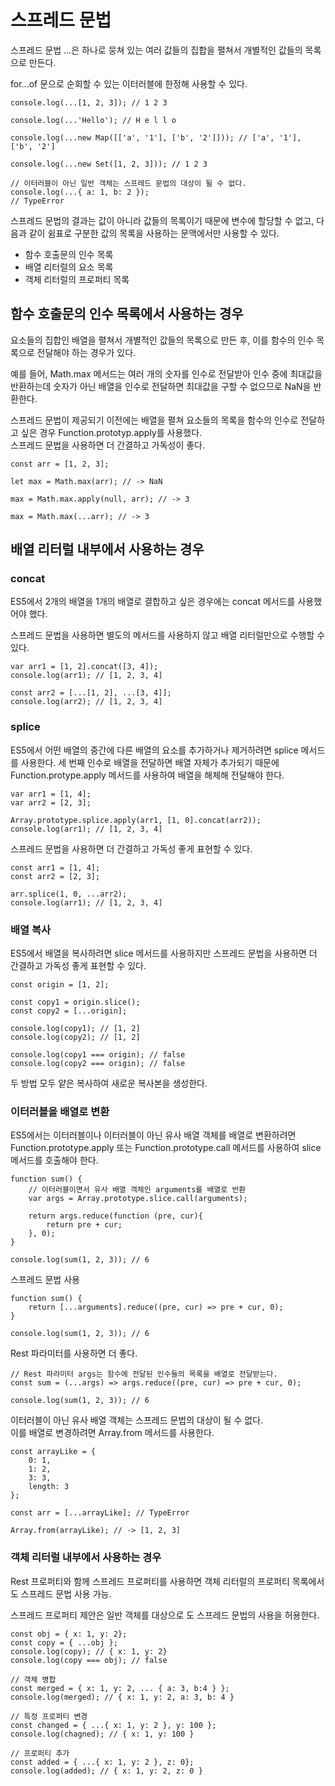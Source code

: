# 스프레드 문법

스프레드 문법 ...은 하나로 뭉쳐 있는 여러 값들의 집합을 펼쳐서 개별적인 값들의 목록으로 만든다.

for...of 문으로 순회할 수 있는 이터러블에 한정해 사용할 수 있다.

```
console.log(...[1, 2, 3]); // 1 2 3

console.log(...'Hello'); // H e l l o

console.log(...new Map([['a', '1'], ['b', '2']])); // ['a', '1'], ['b', '2']

console.log(...new Set([1, 2, 3])); // 1 2 3

// 이터러블이 아닌 일반 객체는 스프레드 문법의 대상이 될 수 없다.
console.log(...{ a: 1, b: 2 });
// TypeError
```

스프레드 문법의 결과는 값이 아니라 값들의 목록이기 때문에 변수에 할당할 수 없고, 다음과 같이 쉼표로 구분한 값의 목록을 사용하는 문맥에서만 사용할 수 있다.

- 함수 호출문의 인수 목록
- 배열 리터럴의 요소 목록
- 객체 리터럴의 프로퍼티 목록

## 함수 호출문의 인수 목록에서 사용하는 경우

요소들의 집합인 배열을 펼쳐서 개별적인 값들의 목록으로 만든 후, 이를 함수의 인수 목록으로 전달해야 하는 경우가 있다.

예를 들어, Math.max 메서드는 여러 개의 숫자를 인수로 전달받아 인수 중에 최대값을 반환하는데 숫자가 아닌 배열을 인수로 전달하면 최대값을 구할 수 없으므로 NaN을 반환한다.

스프레드 문법이 제공되기 이전에는 배열을 펼쳐 요소들의 목록을 함수의 인수로 전달하고 싶은 경우 Function.prototyp.apply를 사용했다.
<br>스프레드 문법을 사용하면 더 간결하고 가독성이 좋다.

```
const arr = [1, 2, 3];

let max = Math.max(arr); // -> NaN

max = Math.max.apply(null, arr); // -> 3

max = Math.max(...arr); // -> 3
```

## 배열 리터럴 내부에서 사용하는 경우

### concat

ES5에서 2개의 배열을 1개의 배열로 결합하고 싶은 경우에는 concat 메서드를 사용했어야 했다.

스프레드 문법을 사용하면 별도의 메서드를 사용하지 않고 배열 리터럴만으로 수행할 수 있다.

```
var arr1 = [1, 2].concat([3, 4]);
console.log(arr1); // [1, 2, 3, 4]

const arr2 = [...[1, 2], ...[3, 4]];
console.log(arr2); // [1, 2, 3, 4]
```

### splice

ES5에서 어떤 배열의 중간에 다른 배열의 요소를 추가하거나 제거하려면 splice 메서드를 사용한다. 세 번째 인수로 배열을 전달하면 배열 자체가 추가되기 때문에 Function.protype.apply 메서드를 사용하여 배열을 해체해 전달해야 한다.

```
var arr1 = [1, 4];
var arr2 = [2, 3];

Array.prototype.splice.apply(arr1, [1, 0].concat(arr2));
console.log(arr1); // [1, 2, 3, 4]
```

스프레드 문법을 사용하면 더 간결하고 가독성 좋게 표현할 수 있다.

```
const arr1 = [1, 4];
const arr2 = [2, 3];

arr.splice(1, 0, ...arr2);
console.log(arr1); // [1, 2, 3, 4]
```

### 배열 복사

ES5에서 배열을 복사하려면 slice 메서드를 사용하지만 스프레드 문법을 사용하면 더 간결하고 가독성 좋게 표현할 수 있다.

```
const origin = [1, 2];

const copy1 = origin.slice();
const copy2 = [...origin];

console.log(copy1); // [1, 2]
console.log(copy2); // [1, 2]

console.log(copy1 === origin); // false
console.log(copy2 === origin); // false
```

두 방법 모두 얕은 복사하여 새로운 복사본을 생성한다.

### 이터러블을 배열로 변환

ES5에서는 이터러블이나 이터러블이 아닌 유사 배열 객체를 배열로 변환하려면 Function.prototype.apply 또는 Function.prototype.call 메서드를 사용하여 slice 메서드를 호출해야 한다.

```
function sum() {
    // 이터러블이면서 유사 배열 객체인 arguments를 배열로 반환
    var args = Array.prototype.slice.call(arguments);

    return args.reduce(function (pre, cur){
        return pre + cur;
    }, 0);
}

console.log(sum(1, 2, 3)); // 6
```

스프레드 문법 사용

```
function sum() {
    return [...arguments].reduce((pre, cur) => pre + cur, 0);
}

console.log(sum(1, 2, 3)); // 6
```

Rest 파라미터를 사용하면 더 좋다.

```
// Rest 파라미터 args는 함수에 전달된 인수들의 목록을 배열로 전달받는다.
const sum = (...args) => args.reduce((pre, cur) => pre + cur, 0);

console.log(sum(1, 2, 3)); // 6
```

이터러블이 아닌 유사 배열 객체는 스프레드 문법의 대상이 될 수 없다.
<br>이를 배열로 변경하려면 Array.from 메서드를 사용한다.

```
const arrayLike = {
    0: 1,
    1: 2,
    3: 3,
    length: 3
};

const arr = [...arrayLike]; // TypeError

Array.from(arrayLike); // -> [1, 2, 3]
```

### 객체 리터럴 내부에서 사용하는 경우

Rest 프로퍼티와 함께 스프레드 프로퍼티를 사용하면 객체 리터럴의 프로퍼티 목록에서도 스프레드 문법 사용 가능.

스프레드 프로퍼티 제안은 일반 객체를 대상으로 도 스프레드 문법의 사용을 허용한다.

```
const obj = { x: 1, y: 2};
const copy = { ...obj };
console.log(copy); // { x: 1, y: 2}
console.log(copy === obj); // false

// 객체 병합
const merged = { x: 1, y: 2, ... { a: 3, b:4 } };
console.log(merged); // { x: 1, y: 2, a: 3, b: 4 }

// 특정 프로퍼티 변경
const changed = { ...{ x: 1, y: 2 }, y: 100 };
console.log(chagned); // { x: 1, y: 100 }

// 프로퍼티 추가
const added = { ...{ x: 1, y: 2 }, z: 0};
console.log(added); // { x: 1, y: 2, z: 0 }
```
